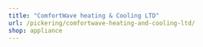 ```yaml
---
title: "ComfortWave heating & Cooling LTD"
url: /pickering/comfortwave-heating-and-cooling-ltd/
shop: appliance
---
```

